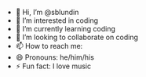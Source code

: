 - 👋 Hi, I’m @sblundin
- 👀 I’m interested in coding
- 🌱 I’m currently learning coding
- 💞️ I’m looking to collaborate on coding
- 📫 How to reach me: 
- 😄 Pronouns: he/him/his
- ⚡ Fun fact: I love music

<!---
sblundin/sblundin is a ✨ special ✨ repository because its `README.md` (this file) appears on your GitHub profile.
You can click the Preview link to take a look at your changes.
--->
